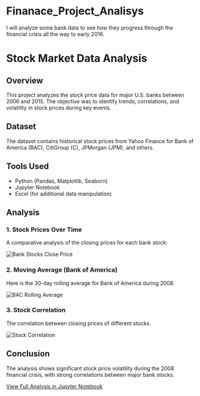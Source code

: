 # Finanace_Project_Analisys
I will analyze some bank data to see how they progress through the financial crisis all the way to early 2016.

# Stock Market Data Analysis

## Overview
This project analyzes the stock price data for major U.S. banks between 2006 and 2015. The objective was to identify trends, correlations, and volatility in stock prices during key events.

## Dataset
The dataset contains historical stock prices from Yahoo Finance for Bank of America (BAC), CitiGroup (C), JPMorgan (JPM), and others.

## Tools Used
- Python (Pandas, Matplotlib, Seaborn)
- Jupyter Notebook
- Excel (for additional data manipulation)

## Analysis
### 1. Stock Prices Over Time
A comparative analysis of the closing prices for each bank stock:

![Bank Stocks Close Price](images/bank_stocks_close_price.png)


### 2. Moving Average (Bank of America)
Here is the 30-day rolling average for Bank of America during 2008.

![BAC Rolling Average](images/bac_rolling_avg.png)

### 3. Stock Correlation
The correlation between closing prices of different stocks.

![Stock Correlation](images/stock_correlation.png)

## Conclusion
The analysis shows significant stock price volatility during the 2008 financial crisis, with strong correlations between major bank stocks.

[View Full Analysis in Jupyter Notebook](analysis_notebook.ipynb)
